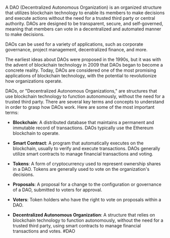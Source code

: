 A DAO (Decentralized Autonomous Organization) is an organized structure that utilizes blockchain technology to enable its members to make decisions and execute actions without the need for a trusted third party or central authority. DAOs are designed to be transparent, secure, and self-governed, meaning that members can vote in a decentralized and automated manner to make decisions.

DAOs can be used for a variety of applications, such as corporate governance, project management, decentralized finance, and more.

The earliest ideas about DAOs were proposed in the 1990s, but it was with the advent of blockchain technology in 2009 that DAOs began to become a concrete reality. Today, DAOs are considered one of the most promising applications of blockchain technology, with the potential to revolutionize how organizations operate.

DAOs, or "Decentralized Autonomous Organizations," are structures that use blockchain technology to function autonomously, without the need for a trusted third party. There are several key terms and concepts to understand in order to grasp how DAOs work. Here are some of the most important terms:

- **Blockchain**: A distributed database that maintains a permanent and immutable record of transactions. DAOs typically use the Ethereum blockchain to operate.

- **Smart Contract**: A program that automatically executes on the blockchain, usually to verify and execute transactions. DAOs generally utilize smart contracts to manage financial transactions and voting.

- **Tokens**: A form of cryptocurrency used to represent ownership shares in a DAO. Tokens are generally used to vote on the organization's decisions.

- **Proposals**: A proposal for a change to the configuration or governance of a DAO, submitted to voters for approval.

- **Voters**: Token holders who have the right to vote on proposals within a DAO.

- **Decentralized Autonomous Organization**: A structure that relies on blockchain technology to function autonomously, without the need for a trusted third party, using smart contracts to manage financial transactions and votes.
#DAO 